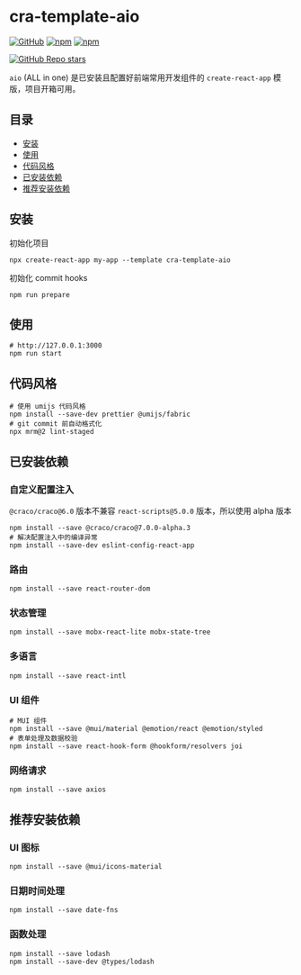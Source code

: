 # cra-template-aio

[![GitHub](https://img.shields.io/github/license/ysbjlzlx/cra-template-aio)](https://github.com/ysbjlzlx/cra-template-aio/blob/main/LICENSE)
[![npm](https://img.shields.io/npm/v/cra-template-aio)](https://www.npmjs.com/package/cra-template-aio)
[![npm](https://img.shields.io/npm/dy/cra-template-aio)](https://www.npmjs.com/package/cra-template-aio)


[![GitHub Repo stars](https://img.shields.io/github/stars/ysbjlzlx/cra-template-aio?style=social)](https://github.com/ysbjlzlx/cra-template-aio)

`aio` (ALL in one) 是已安装且配置好前端常用开发组件的 `create-react-app` 模版，项目开箱可用。

## 目录

* [安装](#安装)
* [使用](#使用)
* [代码风格](#代码风格)
* [已安装依赖](#已安装依赖)
* [推荐安装依赖](#推荐安装依赖)

## 安装

初始化项目
```shell
npx create-react-app my-app --template cra-template-aio
```

初始化 commit hooks
```shell
npm run prepare
```

## 使用

```shell
# http://127.0.0.1:3000
npm run start
```

## 代码风格

```shell
# 使用 umijs 代码风格
npm install --save-dev prettier @umijs/fabric
# git commit 前自动格式化
npx mrm@2 lint-staged
```

## 已安装依赖

### 自定义配置注入

`@craco/craco@6.0` 版本不兼容 `react-scripts@5.0.0` 版本，所以使用 alpha 版本

```shell
npm install --save @craco/craco@7.0.0-alpha.3
# 解决配置注入中的编译异常
npm install --save-dev eslint-config-react-app
```

### 路由

```shell
npm install --save react-router-dom
```

### 状态管理

```shell
npm install --save mobx-react-lite mobx-state-tree
```

### 多语言

```shell
npm install --save react-intl
```

### UI 组件

```shell
# MUI 组件
npm install --save @mui/material @emotion/react @emotion/styled
# 表单处理及数据校验
npm install --save react-hook-form @hookform/resolvers joi
```

### 网络请求

```shell
npm install --save axios
```

## 推荐安装依赖

### UI 图标

```shell
npm install --save @mui/icons-material
```

### 日期时间处理

```shell
npm install --save date-fns
```

### 函数处理

```shell
npm install --save lodash
npm install --save-dev @types/lodash
```